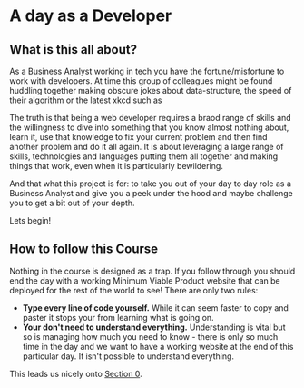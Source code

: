 A day as a Developer
====================

What is this all about?
----------------------

As a Business Analyst working in tech you have the fortune/misfortune to work with developers. At time this group of colleagues might be found huddling together making obscure jokes about data-structure, the speed of their algorithm or the latest xkcd such [as](https://xkcd.com/754/)

The truth is that being a web developer requires a braod range of skills and the willingness to dive into something that you know almost nothing about, learn it, use that knowledge to fix your current problem and then find another problem and do it all again. It is about leveraging a large range of skills, technologies and languages putting them all together and making things that work, even when it is particularly bewildering.

And that what this project is for: to take you out of your day to day role as a Business Analyst and give you a peek under the hood and maybe challenge you to get a bit out of your depth.

Lets begin!

How to follow this Course
------------------------

Nothing in the course is designed as a trap. If you follow through you should end the day with a working Minimum Viable Product website that can be deployed for the rest of the world to see! There are only two rules:

 - **Type every line of code yourself.** While it can seem faster to copy and paster it stops your from learning what is going on. 
 - **Your don't need to understand everything.** Understanding is vital but so is managing how much you need to know - there is only so much time in the day and we want to have a working website at the end of this particular day. It isn't possible to understand everything.

 This leads us nicely onto [Section 0](./courseSections/section0.md).

